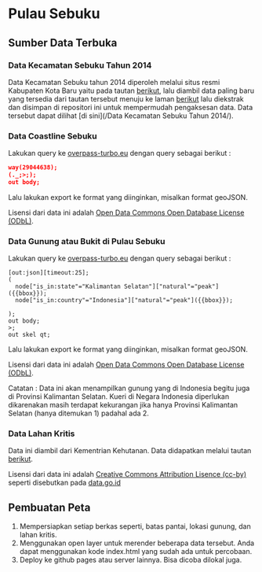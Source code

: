 # Pulau Sebuku

## Sumber Data Terbuka

### Data Kecamatan Sebuku Tahun 2014

Data Kecamatan Sebuku tahun 2014 diperoleh melalui situs resmi Kabupaten Kota Baru yaitu pada tautan [berikut](http://www.bappeda-kotabaru.info/umum/29/), lalu diambil data paling baru yang tersedia dari tautan tersebut menuju ke laman [berikut](http://www.mediafire.com/download/k89zmocmeamc1xk/KCA2014-PSEBUKU.rar) lalu diekstrak dan disimpan di repositori ini untuk mempermudah pengaksesan data. Data tersebut dapat dilihat [di sini](/Data Kecamatan Sebuku Tahun 2014/).

### Data Coastline Sebuku

Lakukan query ke [overpass-turbo.eu](http://overpass-turbo.eu) dengan query sebagai berikut :

```json
way(29044638);
(._;>;);
out body;
```

Lalu lakukan export ke format yang diinginkan, misalkan format geoJSON.

Lisensi dari data ini adalah [Open Data Commons Open Database License (ODbL)](http://opendatacommons.org/licenses/odbl/).

### Data Gunung atau Bukit di Pulau Sebuku

Lakukan query ke [overpass-turbo.eu](http://overpass-turbo.eu) dengan query sebagai berikut :

```
[out:json][timeout:25];
(
  node["is_in:state"="Kalimantan Selatan"]["natural"="peak"]({{bbox}});
  node["is_in:country"="Indonesia"]["natural"="peak"]({{bbox}});
  
);
out body;
>;
out skel qt;
```

Lalu lakukan export ke format yang diinginkan, misalkan format geoJSON.

Lisensi dari data ini adalah [Open Data Commons Open Database License (ODbL)](http://opendatacommons.org/licenses/odbl/).

Catatan : Data ini akan menampilkan gunung yang di Indonesia begitu juga di Provinsi Kalimantan Selatan. Kueri di Negara Indonesia diperlukan dikarenakan masih terdapat kekurangan jika hanya Provinsi Kalimantan Selatan (hanya ditemukan 1) padahal ada 2.

### Data Lahan Kritis

Data ini diambil dari Kementrian Kehutanan. Data didapatkan melalui tautan [berikut](http://appgis.dephut.go.id/appgis/download.aspx).

Lisensi dari data ini adalah [Creative Commons Attribution Lisence (cc-by)](http://www.opendefinition.org/licenses/cc-by) seperti disebutkan pada [data.go.id](http://data.go.id/dataset/data-lahan-kritis-di-kalimantan/resource/24281d8c-3472-4c7c-99be-01fcc4666384)

## Pembuatan Peta

1. Mempersiapkan setiap berkas seperti, batas pantai, lokasi gunung, dan lahan kritis.
2. Menggunakan open layer untuk merender beberapa data tersebut. Anda dapat menggunakan kode index.html yang sudah ada untuk percobaan.
3. Deploy ke github pages atau server lainnya. Bisa dicoba dilokal juga.
